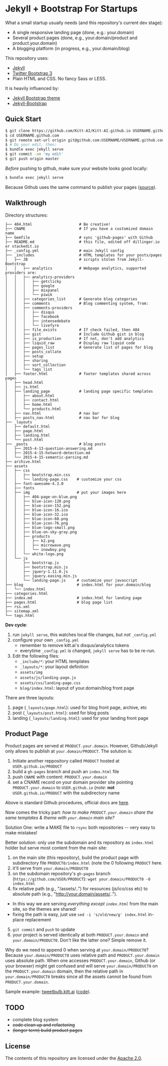 # Jekyll + Bootstrap For Startups

What a small startup usually needs (and this repository's current dev stage):

- A single responsive landing page (done, e.g.: your.domain)
- Several product pages (done, e.g., your.domain/product and product.your.domain)
- A blogging platform (in progress, e.g., your.domain/blog)

This repository uses:

- [Jekyll](http://jekyllrb.com)
- [Twitter Bootstrap 3](http://getbootstrap.com/)
- Plain HTML and CSS. No fancy Sass or LESS.

It is heavily influenced by:

- [Jekyll Bootstrap theme](https://github.com/swcool/landing-page-theme)
- [Jekyll-Bootstrap](https://github.com/plusjade/jekyll-bootstrap)


## Quick Start

```sh
$ git clone https://github.com/Kitt-AI/Kitt-AI.github.io USERNAME.github.com
$ cd USERNAME.github.com
$ git remote set-url origin git@github.com:USERNAME/USERNAME.github.com.git
$ # Do your edit, then:
$ bundle exec jekyll serve
$ git commit -am 'my edit'
$ git push origin master  
```

*Before* pushing to github, make sure your website looks good locally:

```sh
$ bundle exec jekyll serve
```
Because Github uses the same command to publish your pages ([source](https://help.github.com/articles/using-jekyll-with-pages/)).

## Walkthrough

Directory structures:

```
├── 404.html                     # Be creative!
├── CNAME                        # If you have a customized domain name
├── Gemfile                      # sync 'github-pages' with Github
├── README.md                    # this file, edited off dillinger.io or stackedit.io
├── _config.yml                  # main Jekyll config
├── _includes                    # HTML templates for your posts/pages
│   ├── JB                       # scripts stolen from Jekyll-Bootstrap
│   │   ├── analytics            # Webpage analytics, supported providers are:
│   │   ├── analytics-providers
│   │   │   ├── getclicky
│   │   │   ├── google
│   │   │   ├── mixpanel
│   │   │   └── piwik
│   │   ├── categories_list      # Generate blog categories
│   │   ├── comments             # Blog commenting system, from:
│   │   ├── comments-providers
│   │   │   ├── disqus
│   │   │   ├── facebook
│   │   │   ├── intensedebate
│   │   │   └── livefyre
│   │   ├── file_exists          # If check failed, then 404
│   │   ├── gist                 # Include Github gist in blog
│   │   ├── is_production        # If not, don't add analytics
│   │   ├── liquid_raw           # Display raw liquid code
│   │   ├── pages_list           # Generate list of pages for blog
│   │   ├── posts_collate
│   │   ├── setup
│   │   ├── sharing
│   │   ├── sort_collection
│   │   └── tags_list
│   ├── footer.html              # footer templates shared across pages
│   ├── head.html
│   ├── js.html
│   ├── landing_page             # landing page specific templates
│   │   ├── about.html
│   │   ├── contact.html
│   │   ├── home.html
│   │   └── products.html
│   ├── nav.html                 # nav bar
│   ├── posts_nav.html           # nav bar for blog
├── _layouts
│   ├── default.html
│   ├── page.html
│   ├── landing.html
│   └── post.html
├── _posts                       # blog posts
│   ├── 2015-4-13-question-answering.md
│   ├── 2015-4-15-hotword-detection.md
│   └── 2015-4-15-semantic-parsing.md
├── archive.html
├── assets
│   ├── css
│   │   ├── bootstrap.min.css
│   │   └── landing-page.css    # customize your css
│   ├── font-awesome-4.3.0
│   ├── fonts
│   ├── img                     # put your images here
│   │   ├── 404-page-on-blue.png
│   │   ├── blue-icon-120.png
│   │   ├── blue-icon-152.png
│   │   ├── blue-icon-16.ico
│   │   ├── blue-icon-32.ico
│   │   ├── blue-icon-60.png
│   │   ├── blue-icon-76.png
│   │   ├── blue-logo-small.png
│   │   ├── blue-on-sky-gray.png
│   │   ├── products
│   │   │   ├── k2.png
│   │   │   ├── microwave.png
│   │   │   └── snowboy.png
│   │   └── white-logo.png
│   └── js
│       ├── bootstrap.js
│       ├── bootstrap.min.js
│       ├── jquery-1.11.0.js
│       ├── jquery.easing.min.js
│       └── landing-page.js     # customize your javascript
├── blog                        # index.html for your.domain/blog
│   └── index.html
├── categories.html
├── index.md                    # index.html for landing page
├── pages.html                  # blog page list
├── rss.xml
├── sitemap.xml
└── tags.html
```
**Dev cycle**:

1. run `jekyll serve`, this watches local file changes, but *not* `_config.yml`
2. configure your own `_config.yml`
    * remember to remove kitt.ai's disqus/analytics tokens
    * everytime `_config.yml` is changed, `jekyll serve` has to be re-run.
3. Edit the following files:
    * `_include/*`: your HTML templates
    * `_layouts/*`: your layout definition
    * `assets/img`
    * `assets/js/landing-page.js`
    * `assets/css/landing-page.css`
    * `blog/index.html`: layout of your.domain/blog front page

There are three layouts:

1. page (`_layouts/page.html`): used for blog front page, archive, etc
2. post (`_layouts/post.html`): used for blog posts
3. landing (`_layouts/landing.html`): used for your landing front page

## Product Page

Product pages are served at `PRODUCT.your.domain`. However, Github/Jekyll only 
allows to publish at `your.domain/PRODUCT`. The solution is:

1. Initiate another reppository called `PRODUCT` hosted at 
   `USER.github.io/PRODUCT`
2. build a `gh-pages` branch and push an `index.html` file
3. push `CNAME` with content: `PRODUCT.your.domain`
4. set a CNAME record on your domain provider site pointing `PRODUCT.your.domain` 
   to `USER.github.io` (*note*: **not** `USER.github.io/PRODUCT` with the 
   subdirectory name
 
Above is standard Github procedures, official docs are 
[here](https://help.github.com/categories/github-pages-basics/).

Now comes the tricky part: *how to make `PRODUCT.your.domain` share the same 
templates & theme with `your.domain` main site?*

Solution One: write a MAKE file to `rsync` both repositories -- very easy to 
make mistakes!

Better solution: only use the subdomain and its repository as `index.html` 
holder but serve most content from the main site:

1. on the main site (this repository), build the product page with subdirectory
   file `PRODUCT0/index.html` (note the 0 following `PRODUCT` here.
2. it'll serve from `your.domain/PRODUCT0`
3. on the subdomain repository's `gh-pages` branch 
   (`https://github.com/USER/PRODUCT`): `wget your.domain/PRODUCT0 -O index.html`
4. fix relative path (e.g., "/assets/..") for resources (js/ico/css etc) to 
   absolute path (e.g., "http://your.domain/assets/..").
  - In this way we are serving *everything except `index.html`* from the main 
    site, so the themes are shared!
  - fixing the path is easy, just use `sed -i 's/old/new/g' index.html` 
    in-place replacement
5. `git commit` and `push` to update
6. your project is served identically at both `PRODUCT.your.domain` and 
   `your.domain/PRODUCT0`. Don't like the latter one? Simple remove it.
   
Why do we need to append 0 when serving at `your.domain/PRODUCT0`? Because 
`your.domain/PRODUCT0` uses relative path and `PRODUCT.your.domain` uses
absolute path. When one accesses `PRODUCT.your.domain`, Github (or your 
browser) might get  confused and will serve `your.domain/PRODUCT0` on the
`PRODUCT.your.domain` domain, then the relative path in `your.domain/PRODUCT0`
breaks since all the assets cannot be found from `PRODUCT.your.domain`.

Sample example: [tweetbulb.kitt.ai](http://tweetbulb.kitt.ai) 
([code](https://github.com/Kitt-AI/tweetbulb)).

## TODO

* complete blog system
* ~~code clean up and refactoring~~
* ~~(longer term) build product pages~~

## License
The contents of this repository are licensed under the [Apache
2.0](http://www.apache.org/licenses/LICENSE-2.0.html).
